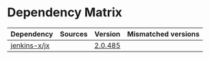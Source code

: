 # Dependency Matrix

Dependency | Sources | Version | Mismatched versions
---------- | ------- | ------- | -------------------
[jenkins-x/jx](https://github.com/jenkins-x/jx) |  | [2.0.485](https://github.com/jenkins-x/jx/releases/tag/v2.0.485) | 
